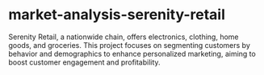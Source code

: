 # market-analysis-serenity-retail
Serenity Retail, a nationwide chain, offers electronics, clothing, home goods, and groceries. This project focuses on segmenting customers by behavior and demographics to enhance personalized marketing, aiming to boost customer engagement and profitability.
